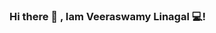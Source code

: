 ### Hi there 👋 , Iam Veeraswamy Linagal  💻!



<!--
**veeraswamylingala/veeraSwamyLingala** is a ✨ _special_ ✨ repository because its `README.md` (this file) appears on your GitHub profile.

Here are some ideas to get you started:

- 🔭 I’m currently working on Flutter--
-->
